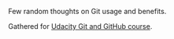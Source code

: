 Few random thoughts on Git usage and benefits. 

Gathered for [Udacity Git and GitHub course](https://www.udacity.com/course/how-to-use-git-and-github--ud775).
